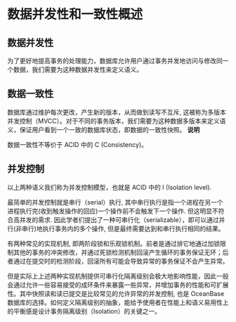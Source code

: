 # 数据并发性和一致性概述

## 数据并发性

为了更好地提高事务的处理能力，数据库允许用户通过事务并发地访问与修改同一个数据，我们需要为这种数据并发性来定义语义。

## 数据一致性

数据库通过维护每次更改，产生新的版本，从而做到读写不互斥, 这被称为多版本并发控制（MVCC）。对于不同的事务版本，我们需要为这种数据多版本来定义语义，保证用户看到一个一致的数据库状态，即数据的一致性快照。
**说明**

数据一致性不等价于 ACID 中的 C (Consistency)。

## 并发控制

以上两种语义我们称为并发控制模型，也就是 ACID 中的 I (Isolation level).

最简单的并发控制就是串行（serial）执行, 其中串行执行是指一个进程在另一个进程执行完(收到触发操作的回应)一个操作前不会触发下一个操作. 但这明显不符合高并发的需求. 因此学者们提出了一种可串行化（serializable），即可以通过并行(非串行)地执行事务内的多个操作, 但是最终需要达到和串行执行相同的结果。

有两种常见的实现机制, 即两阶段锁和乐观锁机制。前者是通过排它地通过加锁限制其他的事务的冲突修改，并通过死锁检测机制回滚产生循环的事务保证无环；后者通过在提交时的检测阶段，回滚所有可能会导致异常的事务保证不会产生异常。

但是实际上上述两种实现机制提供可串行化隔离级别会极大地影响性能，因此一般会通过允许一些容易接受的成环条件来暴露一些异常，并增加事务的性能和可扩展性。其中快照读和读已提交是比较常见的允许异常的并发控制, 也是 OceanBase 数据库的选择。如何定义隔离级别的抽象，能给予使用者在性能上和语义易用性上的平衡感是设计事务隔离级别（Isolation）的关键之一。
